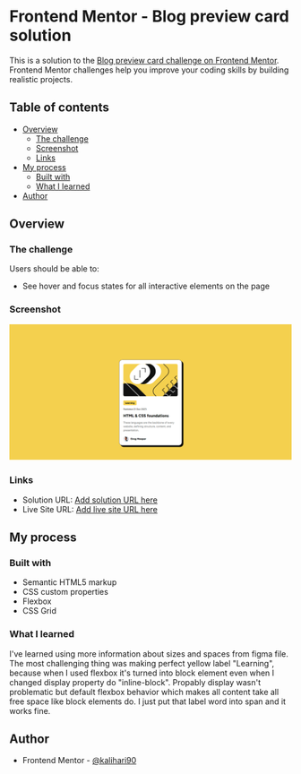 # Frontend Mentor - Blog preview card solution

This is a solution to the [Blog preview card challenge on Frontend Mentor](https://www.frontendmentor.io/challenges/blog-preview-card-ckPaj01IcS). Frontend Mentor challenges help you improve your coding skills by building realistic projects.

## Table of contents

- [Overview](#overview)
  - [The challenge](#the-challenge)
  - [Screenshot](#screenshot)
  - [Links](#links)
- [My process](#my-process)
  - [Built with](#built-with)
  - [What I learned](#what-i-learned)
- [Author](#author)

## Overview

### The challenge

Users should be able to:

- See hover and focus states for all interactive elements on the page

### Screenshot

![](./img/screenshot.png)

### Links

- Solution URL: [Add solution URL here](https://github.com/kalihari90/frontend-mentor-2)
- Live Site URL: [Add live site URL here](https://kalihari90.github.io/frontend-mentor-2/)

## My process

### Built with

- Semantic HTML5 markup
- CSS custom properties
- Flexbox
- CSS Grid

### What I learned

I've learned using more information about sizes and spaces from figma file. The most challenging thing was making perfect yellow label "Learning", because when I used flexbox it's turned into block element even when I changed display property do "inline-block". Propably display wasn't problematic but default flexbox behavior which makes all content take all free space like block elements do. I just put that label word into span and it works fine.

## Author

- Frontend Mentor - [@kalihari90](https://www.frontendmentor.io/profile/kalihari90)
